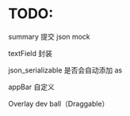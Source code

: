 # TODO:
summary 提交 json mock

textField 封装

json_serializable 是否会自动添加 as 

appBar 自定义

Overlay dev ball（Draggable）


